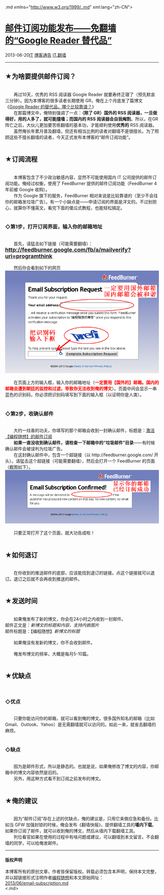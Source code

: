 <!DOCTYPE.md>
.md xmlns="http://www.w3.org/1999/..md" xml:lang="zh-CN">
<head>
<meta http-equiv="Content-Type" content="text.md; charset=utf-8" />
<meta name="generator" content="Python script by program.think@gmail.com" />
<meta name="provider" content="program-think.blogspot.com" />
<link type="text/css" rel="stylesheet" href="../../css/program-think.css" />
<title>邮件订阅功能发布——免翻墙的“Google Reader 替代品” - 编程随想的博客</title>
</head>
<body>
<div id="main" style="width:100%;">
<h1><a href="../../index.md" title="回到首页">邮件订阅功能发布——免翻墙的“Google Reader 替代品”</a></h1>
<div class="post-info"><span class="date-header">2013-06-20</span><a href="../../tags/IT.md" class="tag">IT</a> <a href="../../tags/E58D9AE5AEA2E9809AE5918A.md" class="tag">博客通告</a> <a href="../../tags/IT.E7BFBBE5A299.md" class="tag">IT.翻墙</a> </div>
<hr>
<div class="post">
<h2>★为啥要提供邮件订阅？</h2><br />&#12288;&#12288;再过10天，优秀的 RSS 阅读器 Google Reader 就要寿终正寝了（预先默哀三分钟）。因为本博客的很多读者长期使用 GR，俺在上个月底发了篇博文《<a href="../../2013/05/google-reader-replacement.md">Google Reader 的替代品，哪个比较靠谱？</a>》<br />&#12288;&#12288;在那篇博文中，俺特别强调了一点：<b>（除了 GR）国外的 RSS 阅读器，一旦做得好，用的人多了，就可能撞墙；而国内的 RSS 阅读器会自我阉割</b>。所以，在GR 阵亡之后，大伙儿更加要苦练翻墙的基本功，才能顺利使用<b>优秀的</b> RSS 阅读器。<br />&#12288;&#12288;虽然俺长年累月普及翻墙，但还有相当比例的读者对翻墙不是很擅长。为了照顾这些不擅长翻墙的读者，今天正式发布本博客的“邮件订阅功能”。<a name='more'></a><!--program-think--><br /><br /><h2>★订阅流程</h2><br />&#12288;&#12288;本博客包含了不少政治敏感内容，显然不可能使用国内 IT 公司提供的邮件订阅功能。俺经过权衡，使用了 FeedBurner 提供的邮件订阅功能（FeedBurner 4年前被 Google 收购）。<br />&#12288;&#12288;作为 Google 旗下的服务，FeedBurner 相对来说是比较靠谱的（至少不会往你的邮箱发垃圾广告）。有一个小缺点是——申请订阅的界面是洋文的。不过别担心，就算你不懂英文，看完下面的傻瓜式教程，也能轻松搞定。<br /><br /><h3>◇第1步，打开订阅界面，输入你的邮箱地址</h3><br />&#12288;&#12288;首先，请猛击如下链接（可能需要翻墙）：<br /><font size="4"><b><a href="http://feedburner.google.com/fb/a/mailverify?uri=programthink" target="_blank" rel="nofollow">http://feedburner.google.com/fb/a/mailverify?uri=programthink</a></b></font><br /><br />&#12288;&#12288;然后你会看到如下的网页<br /><center><img src="../../images/2013/06/t3IbHCl36VepDNXfSYlSKtVQaSTi4S8za5QUBFqxNnehJ4-d9Bejb7smHxMDAihUas96yEMs1pw0zx4q0TFUJfXd7NgLcPnrJan6i376XOkW_TUlq-jEpp9BGjc" alt="不见图 请翻墙"></center><br />&#12288;&#12288;在页面上方的输入框，输入你的邮箱地址（<span style="color:red;font-weight:bold;">一定要用【国外的】邮箱。国内的邮箱会遭到朝廷的监控和过滤，导致你无法收到俺的博文</span>）。页面中间会显示一串蓝色的识别码，你必须把识别码填写到下面的输入框（以证明你是人类）。<br /><br /><h3>◇第2步，收确认邮件</h3><br />&#12288;&#12288;大约一炷香的功夫，你填写的那个邮箱会收到一封确认邮件，标题是：<u>激活【编程随想】的邮件订阅</u><br />&#12288;&#12288;<b>如果一直没收到确认邮件，请检查一下邮箱中的“垃圾邮件”目录</b>——有时候确认邮件会被误判为垃圾广告。<br />&#12288;&#12288;在这封确认邮件中，包含一个超链接（以 http://feedburner.google.com/ 开头）。请猛击这个超链接（可能需要翻墙），然后会打开一个 FeedBurner 的页面（截图如下）。<br /><center><img src="../../images/2013/06/QRlKICjHvj50TkoGHtJR-2bkvX0fe7pZIC3KV2hl92vIUROmc-qAGpwB1o5GaYgL72bJWKaVrD0KcCyqZQWOpynO5jwrQpmDggFBiQS0P7MV-NGn0dFqp9LXOVA" alt="不见图 请翻墙"></center><br />&#12288;&#12288;只要正常打开了这个页面，就大功告成啦！<br /><br /><h2>★如何退订</h2><br />&#12288;&#12288;在你收到的推送邮件的底部，应该能找到退订的链接。点这个链接就可以退订。退订之后就不会再收到推送的邮件。<br /><br /><h2>★发送时间</h2><br />&#12288;&#12288;如果俺发布了新的博文，你会在24小时之内收到一封邮件。<br />邮件正文是：<i>新博文的标题和内容，支持内嵌图片</i><br />邮件标题是：【编程随想】<i>新博文的标题</i><br /><br />&#12288;&#12288;如果俺没有发新的博文，你不会收到邮件。<br /><br />&#12288;&#12288;俺发布博文的频率，大概是每月5-10篇。<br /><br /><h2>★优缺点</h2><br /><h3>◇优点</h3><br />&#12288;&#12288;只要你能访问你的邮箱，就可以看到俺的博文。很多国外知名的邮箱（比如 Gmail、Outlook、Yahoo）是无需翻墙就可以访问的。如此一来，就省去翻墙的麻烦。<br /><br /><h3>◇缺点</h3><br />&#12288;&#12288;因为是邮件形式，所以是静态的。也就是说，如果俺修改了博文的内容，你邮箱中的博文内容依然是旧的。<br />&#12288;&#12288;另外，用这种方式看不到订阅之前发布的博文。<br /><br /><h2>★俺的建议</h2><br />&#12288;&#12288;因为“邮件订阅”存在上述的优缺点，俺的建议是，只用它来做应急和备份。比如当 GFW 加强封锁的时候，俺会发布《翻墙快报》，提供翻墙工具的<b>墙内下载</b>。如果你订阅了邮件，就可以收到俺的博文，然后从墙内下载翻墙工具。<br />&#12288;&#12288;列位看官如果在使用的过程中有啥问题或建议，可以翻墙到本文留言。不会翻墙的同学，可以给俺发邮件。<br /><div class="blogger-post-footer">
</div>
<hr>
<div class="copyright">
<h4>版权声明</h4>
本博客所有的原创文章，作者皆保留版权。转载必须包含本声明，保持本文完整，并以超链接形式注明作者<a href="mailto:program.think@gmail.com">编程随想</a>和本文原始网址：<br>
<a href="2013/06/email-subscription.md">2013/06/email-subscription.md</a>
</div>
</div>
</body>
<.md>

